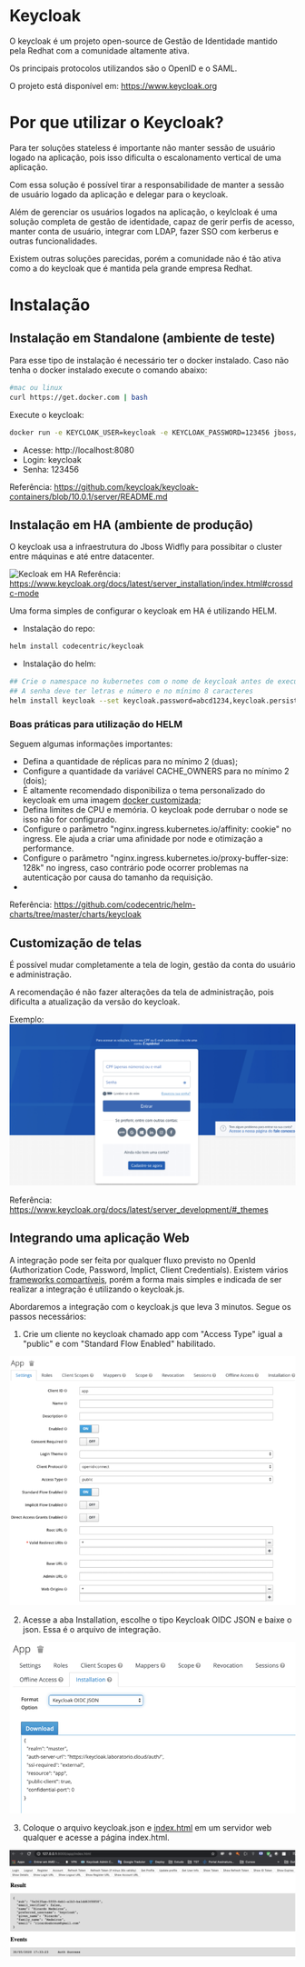 # Keycloak

O keycloak é um projeto open-source de Gestão de Identidade mantido pela Redhat com a comunidade altamente ativa. 

Os principais protocolos utilizandos são o OpenID e o SAML. 

O projeto está disponível em: https://www.keycloak.org

# Por que utilizar o Keycloak?

Para ter soluções stateless é importante não manter sessão de usuário logado na aplicação, pois isso dificulta o escalonamento vertical de uma aplicação. 

Com essa solução é possível tirar a responsabilidade de manter a sessão de usuário logado da aplicação e delegar para o keycloak. 

Além de gerenciar os usuários logados na aplicação, o keylcloak é uma solução completa de gestão de identidade, capaz de gerir perfis de acesso, manter conta de usuário, integrar com LDAP, fazer SSO com kerberus e outras funcionalidades. 

Existem outras soluções parecidas, porém a comunidade não é tão ativa como a do keycloak que é mantida pela grande empresa Redhat.


# Instalação

## Instalação em Standalone (ambiente de teste)

Para esse tipo de instalação é necessário ter o docker instalado. Caso não tenha o docker instalado execute o comando abaixo:


```bash
#mac ou linux
curl https://get.docker.com | bash
```

Execute o keycloak:

```bash
docker run -e KEYCLOAK_USER=keycloak -e KEYCLOAK_PASSWORD=123456 jboss/keycloak
```

* Acesse: http://localhost:8080
* Login: keycloak
* Senha: 123456


Referência: https://github.com/keycloak/keycloak-containers/blob/10.0.1/server/README.md

## Instalação em HA (ambiente de produção)

O keycloak usa a infraestrutura do Jboss Widfly para possibitar o cluster entre máquinas e até entre datacenter.


![Kecloak em HA](https://www.keycloak.org/docs/latest/server_installation/keycloak-images/cross-dc-architecture.png)
Referência: https://www.keycloak.org/docs/latest/server_installation/index.html#crossdc-mode

Uma forma simples de configurar o keycloak em HA é utilizando HELM.

* Instalação do repo:
```bash
helm install codecentric/keycloak
```

* Instalação do helm:

```bash
## Crie o namespace no kubernetes com o nome de keycloak antes de executar o comando.
## A senha deve ter letras e número e no mínimo 8 caracteres
helm install keycloak --set keycloak.password=abcd1234,keycloak.persistence.dbVendor=postgres,keycloak.persistence.deployPostgres=true,keycloak.replicas=2  codecentric/keycloak -n keycloak
```

### Boas práticas para utilização do HELM

Seguem algumas informações importantes:

* Defina a quantidade de réplicas para no mínimo 2 (duas);
* Configure a quantidade da variável CACHE_OWNERS para no mínimo 2 (dois);
* É altamente recomendado disponibiliza o tema personalizado do keycloak em uma imagem [docker customizada](https://github.com/codecentric/helm-charts/tree/master/charts/keycloak#providing-a-custom-theme);
* Defina limites de CPU e memória. O keycloak pode derrubar o node se isso não for configurado.
* Configure o parâmetro "nginx.ingress.kubernetes.io/affinity: cookie" no ingress. Ele ajuda a criar uma afinidade por node e otimização a performance.
* Configure o parâmetro "nginx.ingress.kubernetes.io/proxy-buffer-size: 128k" no ingress, caso contrário pode ocorrer problemas na autenticação por causa do tamanho da requisição.
* 

Referência: https://github.com/codecentric/helm-charts/tree/master/charts/keycloak

## Customização de telas

É possível mudar completamente a tela de login, gestão da conta do usuário e administração. 

A recomendação é não fazer alterações da tela de administração, pois dificulta a atualização da versão do keycloak.

Exemplo:
![Tema](imagens/theme.png)


Referência: https://www.keycloak.org/docs/latest/server_development/#_themes

## Integrando uma aplicação Web

A integração pode ser feita por qualquer fluxo previsto no OpenId (Authorization Code, Password, Implict, Client Credentials). Existem vários [frameworks compartíveis](https://www.keycloak.org/docs/latest/securing_apps/index.html#what-are-client-adapters), porém a forma mais simples e indicada de ser realizar a integração é utilizando o keycloak.js. 

Abordaremos a integração com o keycloak.js que leva 3 minutos. Segue os passos necessários:

1. Crie um cliente no keycloak chamado app com "Access Type" igual a "public" e com "Standard Flow Enabled" habilitado.

![Configuração do Cliente](imagens/client.png)

2. Acesse a aba Installation, escolhe o tipo Keycloak OIDC JSON e baixe o json. Essa é o arquivo de integração.

![Instalação](imagens/instalacao.png)

3. Coloque o arquivo keycloak.json e [index.html](app/index.html) em um servidor web qualquer e acesse a página index.html.

![Instalação](imagens/app.png)






